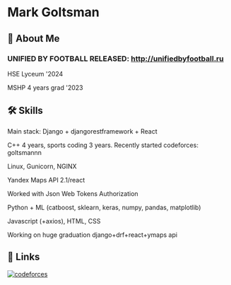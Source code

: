 
# Mark Goltsman



## 🚀 About Me

### UNIFIED BY FOOTBALL RELEASED: http://unifiedbyfootball.ru
HSE Lyceum '2024 

MSHP 4 years grad '2023


## 🛠 Skills
Main stack: Django + djangorestframework + React

C++ 4 years, sports coding 3 years. Recently started codeforces: goltsmannn

Linux, Gunicorn, NGINX

Yandex Maps API 2.1/react 

Worked with Json Web Tokens Authorization

Python + ML (catboost, sklearn, keras, numpy, pandas, matplotlib)

Javascript (+axios), HTML, CSS


Working on huge graduation django+drf+react+ymaps api
## 🔗 Links
[![codeforces](https://upload.wikimedia.org/wikipedia/commons/b/b1/Codeforces_logo.svg)](https://codeforces.com/profile/goltsmannn)


